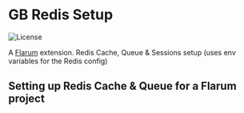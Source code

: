 # GB Redis Setup

![License](https://img.shields.io/badge/license-MIT-blue.svg)

A [Flarum](http://flarum.org) extension. Redis Cache, Queue & Sessions setup (uses env variables for the Redis config)

## Setting up Redis Cache & Queue for a Flarum project


